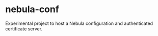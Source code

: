 # nebula-conf

Experimental project to host a Nebula configuration and authenticated certificate server.
